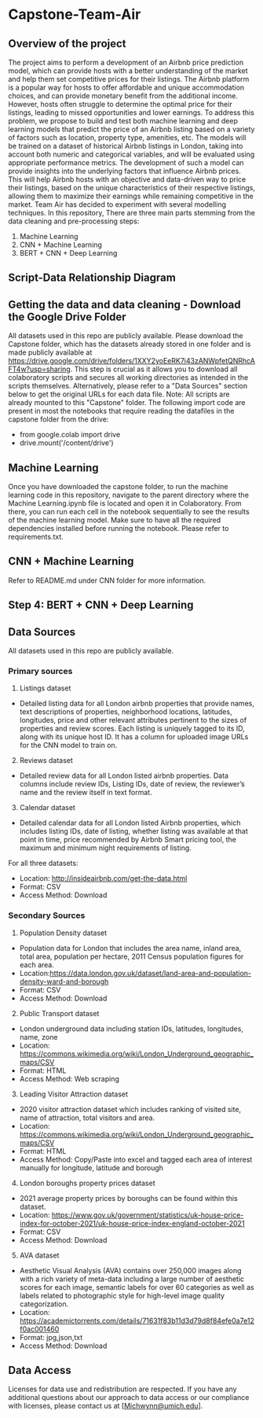 # Capstone-Team-Air

## Overview of the project
The project aims to perform a development of an Airbnb price prediction model, which can provide hosts with a better understanding of the market and help them set competitive prices for their listings. The Airbnb platform is a popular way for hosts to offer affordable and unique accommodation choices, and can provide monetary benefit from the additional income. However, hosts often struggle to determine the optimal price for their listings, leading to missed opportunities and lower earnings. To address this problem, we propose to build and test both machine learning and deep learning models that predict the price of an Airbnb listing based on a variety of factors such as location, property type, amenities, etc. The models will be trained on a dataset of historical Airbnb listings in London, taking into account both numeric and categorical variables, and will be evaluated using appropriate performance metrics. The development of such a model can provide insights into the underlying factors that influence Airbnb prices. This will help Airbnb hosts with an objective and data-driven way to price their listings, based on the unique characteristics of their respective listings, allowing them to maximize their earnings while remaining competitive in the market. Team Air has decided to experiment with several modelling techniques. In this repository, There are three main parts stemming from the data cleaning and pre-processing steps: 

1) Machine Learning 
2) CNN + Machine Learning
3) BERT + CNN + Deep Learning

## Script-Data Relationship Diagram


## Getting the data and data cleaning - Download the Google Drive Folder 
All datasets used in this repo are publicly available. Please download the Capstone folder, which has the datasets already stored in one folder and is made publicly available at https://drive.google.com/drive/folders/1XXY2yoEeRK7i43zANWpfetQNRhcAFT4w?usp=sharing.
This step is crucial as it allows you to download all colaboratory scripts and secures all working directories as intended in the scripts themselves. Alternatively, please refer to a "Data Sources" section below  to get the original URLs for each data file.
Note: All scripts are already mounted to this "Capstone" folder. The following import code are present in most the notebooks that require reading the datafiles in the capstone folder from the drive:

- from google.colab import drive
- drive.mount('/content/drive')

## Machine Learning 
Once you have downloaded the capstone folder, to run the machine learning code in this repository, navigate to the parent directory where the Machine Learning.ipynb file is located and open it in Colaboratory. From there, you can run each cell in the notebook sequentially to see the results of the machine learning model. Make sure to have all the required dependencies installed before running the notebook. Please refer to requirements.txt.

## CNN + Machine Learning 
Refer to README.md under CNN folder for more information.

## Step 4: BERT + CNN + Deep Learning


## Data Sources
All datasets used in this repo are publicly available.


### Primary sources

1) Listings dataset
- Detailed listing data for all London airbnb properties that provide names, text descriptions of properties, neighborhood locations, latitudes, longitudes, price and other relevant attributes pertinent to the sizes of properties and review scores. Each listing is uniquely tagged to its ID, along with its unique host ID. It has a column for uploaded image URLs for the CNN model to train on. 

2) Reviews dataset
- Detailed review data for all London listed airbnb properties. Data columns include review IDs, Listing IDs, date of review, the reviewer’s name and the review itself in text format.

3) Calendar dataset
- Detailed calendar data for all London listed Airbnb properties, which includes listing IDs, date of listing, whether listing was available at that point in time, price recommended by Airbnb Smart pricing tool, the maximum and minimum night requirements of listing.

For all three datasets:
- Location: http://insideairbnb.com/get-the-data.html
- Format: CSV
- Access Method: Download

### Secondary Sources

1) Population Density dataset
- Population data for London that includes the area name, inland area, total area, population per hectare, 2011 Census population figures for each area.
- Location:https://data.london.gov.uk/dataset/land-area-and-population-density-ward-and-borough
- Format: CSV
- Access Method: Download


2) Public Transport dataset
- London underground data including station IDs, latitudes, longitudes, name, zone
- Location: https://commons.wikimedia.org/wiki/London_Underground_geographic_maps/CSV
- Format: HTML
- Access Method: Web scraping


3) Leading Visitor Attraction dataset
- 2020 visitor attraction dataset which includes ranking of visited site, name of attraction, total visitors and area. 
- Location: https://commons.wikimedia.org/wiki/London_Underground_geographic_maps/CSV
- Format: HTML
- Access Method: Copy/Paste into excel and tagged each area of interest manually for longitude, latitude and borough


4) London boroughs property prices dataset
- 2021 average property prices by boroughs can be found within this dataset. 
- Location: https://www.gov.uk/government/statistics/uk-house-price-index-for-october-2021/uk-house-price-index-england-october-2021
- Format: CSV
- Access Method: Download


5) AVA dataset 
-  Aesthetic Visual Analysis (AVA) contains over 250,000 images along with a rich variety of meta-data including a large number of aesthetic scores for each image, semantic labels for over 60 categories as well as labels related to photographic style for high-level image quality categorization.
- Location: https://academictorrents.com/details/71631f83b11d3d79d8f84efe0a7e12f0ac001460
- Format: jpg,json,txt
- Access Method: Download


## Data Access
Licenses for data use and redistribution are respected. If you have any additional questions about our approach to data access or our compliance with licenses, please contact us at [Michwynn@umich.edu].

